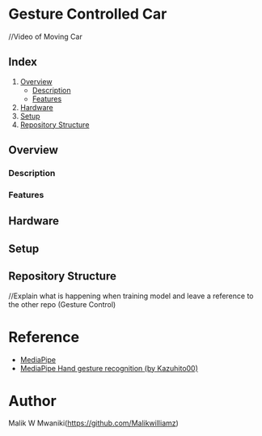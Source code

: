 # Gesture Controlled Car
//Video of Moving Car

## Index
1. [Overview](#Overview)
    * [Description](#description)
    * [Features](#features)
2. [Hardware](#hardware)
3. [Setup](#setup)
4. [Repository Structure](#repository-structure)



## Overview

### Description
### Features

## Hardware

## Setup

## Repository Structure
//Explain what is happening when training model and leave a reference to the other repo (Gesture Control)

# Reference
* [MediaPipe](https://github.com/google/mediapipe)
* [MediaPipe Hand gesture recognition (by Kazuhito00)](https://github.com/Kazuhito00/hand-gesture-recognition-using-mediapipe)

# Author
Malik W Mwaniki(https://github.com/Malikwilliamz)


